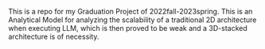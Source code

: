 This is a repo for my Graduation Project of 2022fall-2023spring.
This is an Analytical Model for analyzing the scalability of a traditional 2D architecture when executing LLM, which is then proved to be weak and a 3D-stacked architecture is of necessity.
